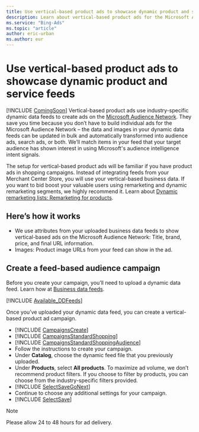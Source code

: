```yaml
---
title: Use vertical-based product ads to showcase dynamic product and service feeds
description: Learn about vertical-based product ads for the Microsoft Audience Network.
ms.service: "Bing-Ads"
ms.topic: "article"
author: eric-urban
ms.author: eur
---
```


# Use vertical-based product ads to showcase dynamic product and service feeds

[!INCLUDE [ComingSoon](./includes/ComingSoon.md)]
Vertical-based product ads use industry-specific dynamic data feeds to create ads on the [Microsoft Audience Network](./hlp_BA_CONC_AboutMSAN.md). They save you time because you don’t have to build individual ads for the Microsoft Audience Network – the data and images in your dynamic data feeds can be updated in bulk and automatically transformed into audience ads, search ads, or both. We’ll match items in your feed that your target audience has shown interest in using Microsoft's audience intelligence intent signals.

The setup for vertical-based product ads will be familiar if you have product ads in shopping campaigns. Instead of integrating feeds from your Merchant Center Store, you will use your vertical-based business data. If you want to bid boost your valuable users using remarketing and dynamic remarketing segments, we highly recommend it. Learn about [Dynamic remarketing lists: Remarketing for products](./hlp_BA_CONC_Audiences_ProductAudience.md).

## Here’s how it works

- We use attributes from your uploaded business data feeds to show vertical-based ads on the Microsoft Audience Network: Title, brand, price, and final URL information.
- Images: Product image URLs from your feed can show in the ad.

## Create a feed-based audience campaign

Before you create your campaign, you’ll need to upload a dynamic data feed. Learn how at [Business data feeds](./hlp_BA_PROC_Feeds_WorkingWith.md).

[!INCLUDE [Available_DDFeeds](./includes/Available_DDFeeds.md)]

Once you’ve uploaded your dynamic data feed, you can create a vertical-based product ad campaign.
- [!INCLUDE [CampaignsCreate](./includes/CampaignsCreate.md)]
- [!INCLUDE [CampaignsStandardShopping](./includes/CampaignsStandardShopping.md)]
- [!INCLUDE [CampaignsStandardShoppingAudience](./includes/CampaignsStandardShoppingAudience.md)]
- Follow the instructions to create your campaign.
- Under **Catalog**, choose the dynamic feed file that you previously uploaded.
- Under **Products**, select **All products**. To maximize ad volume, we don’t recommend product filters. If you choose to filter by products, you can choose from the industry-specific filters provided.
- [!INCLUDE [SelectSaveGoNext](./includes/SelectSaveGoNext.md)]
- Continue to choose any additional settings for your campaign.
- [!INCLUDE [SelectSave](./includes/SelectSave.md)]

> [!NOTE]
> Please allow 24 to 48 hours for ad delivery.


